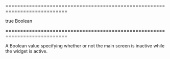 ===========================================================================
<!--default-->true<!--/default-->
<!--type-->Boolean<!--/type-->
===========================================================================

<!--shortDescription-->
A Boolean value specifying whether or not the main screen is inactive while the widget is active.
<!--/shortDescription-->

<!--fullDescription-->

<!--/fullDescription-->